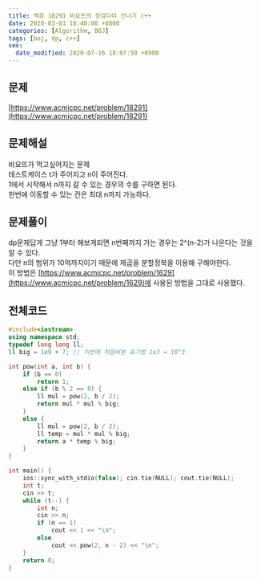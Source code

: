 ```yaml
---
title: 백준 18291 비요뜨의 징검다리 건너기 c++
date: 2020-03-03 18:40:00 +0800
categories: [Algorithm, BOJ]
tags: [boj, dp, c++]
seo:
  date_modified: 2020-07-16 18:07:50 +0900
---
```


## 문제
[https://www.acmicpc.net/problem/18291](https://www.acmicpc.net/problem/18291)  


## 문제해설
비요뜨가 먹고싶어지는 문제  
테스트케이스 t가 주어지고 n이 주어진다.  
1에서 시작해서 n까지 갈 수 있는 경우의 수를 구하면 된다.  
한번에 이동할 수 있는 칸은 최대 n까지 가능하다.  

## 문제풀이
dp문제답게 그냥 1부터 해보게되면 n번째까지 가는 경우는 2^(n-2)가 나온다는 것을 알 수 있다.  
다만 n의 범위가 10억까지이기 때문에 제곱을 분할정복을 이용해 구해야한다.  
이 방법은 [https://www.acmicpc.net/problem/1629](https://www.acmicpc.net/problem/1629)에 사용된 방법을 그대로 사용했다.  


## 전체코드
```c++
#include<iostream>
using namespace std;
typedef long long ll;
ll big = 1e9 + 7; // 이번에 처음써본 표기법 1e3 = 10^3

int pow(int a, int b) {
	if (b == 0)
		return 1;
	else if (b % 2 == 0) {
		ll mul = pow(2, b / 2);
		return mul * mul % big;
	}
	else {
		ll mul = pow(2, b / 2);
		ll temp = mul * mul % big;
		return a * temp % big;
	}
}

int main() {
	ios::sync_with_stdio(false); cin.tie(NULL); cout.tie(NULL);
	int t;
	cin >> t;
	while (t--)	{
		int n;
		cin >> n;
		if (n == 1)
			cout << 1 << "\n";
		else
			cout << pow(2, n - 2) << "\n";
	}
	return 0;
}
```